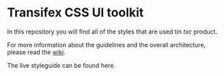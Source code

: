 # Transifex CSS UI toolkit

In this repository you will find all of the styles that are used tin *txc* product.

For more information about the guidelines and the overall architecture, please read the [wiki](https://github.com/transifex/tx-css/wiki).

The live styleguide can be found here.
